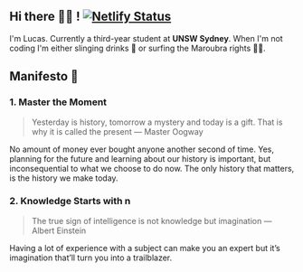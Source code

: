 ## **Hi there** 👋🏼 **!** [![Netlify Status](https://api.netlify.com/api/v1/badges/2807a2fc-8ad6-499b-9551-6a219b67c63d/deploy-status)](https://app.netlify.com/sites/trusting-pare-d99ec7/deploys)

I'm Lucas. Currently a third-year student at **UNSW Sydney**. When I'm not coding I'm either slinging drinks 🍹 or surfing the Maroubra rights 🏄🏻.

## Manifesto 📜

### 1. Master the Moment

> Yesterday is history, tomorrow a mystery and today is a gift. That is why it is called the present — Master Oogway
>

No amount of money ever bought anyone another second of time. Yes, planning for the future and learning about our history is important, but inconsequential to what we choose to do now. The only history that matters, is the history we make today.

### 2. Knowledge Starts with n

> The true sign of intelligence is not knowledge but imagination — Albert Einstein
>

Having a lot of experience with a subject can make you an expert but it’s imagination that’ll turn you into a trailblazer.
